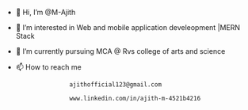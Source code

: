 - 👋 Hi, I’m @M-Ajith

- 👀 I’m interested in Web and mobile application develeopment |MERN Stack

- 🌱 I’m currently pursuing MCA @ Rvs college of arts and science

- 📫 How to reach me 
 
                     ajithofficial123@gmail.com
                     
                     www.linkedin.com/in/ajith-m-4521b4216



